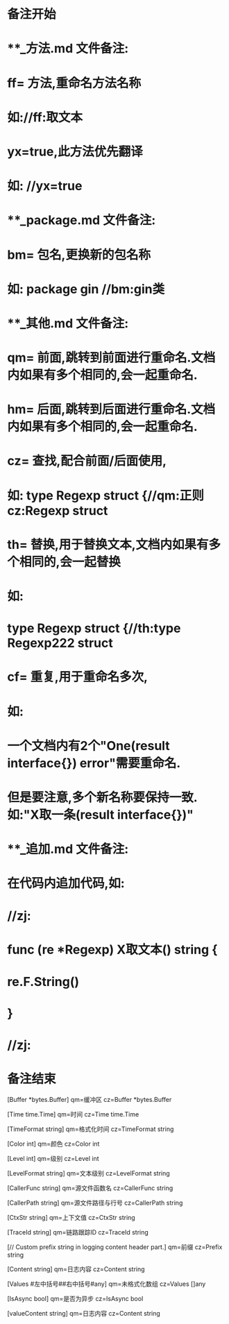 # 备注开始
# **_方法.md 文件备注:
# ff= 方法,重命名方法名称
# 如://ff:取文本
#
# yx=true,此方法优先翻译
# 如: //yx=true


# **_package.md 文件备注:
# bm= 包名,更换新的包名称 
# 如: package gin //bm:gin类


# **_其他.md 文件备注:
# qm= 前面,跳转到前面进行重命名.文档内如果有多个相同的,会一起重命名.
# hm= 后面,跳转到后面进行重命名.文档内如果有多个相同的,会一起重命名.
# cz= 查找,配合前面/后面使用,
# 如: type Regexp struct {//qm:正则 cz:Regexp struct
#
# th= 替换,用于替换文本,文档内如果有多个相同的,会一起替换
# 如:
# type Regexp struct {//th:type Regexp222 struct
#
# cf= 重复,用于重命名多次,
# 如: 
# 一个文档内有2个"One(result interface{}) error"需要重命名.
# 但是要注意,多个新名称要保持一致. 如:"X取一条(result interface{})"


# **_追加.md 文件备注:
# 在代码内追加代码,如:
# //zj:
# func (re *Regexp) X取文本() string { 
#    re.F.String()
# }
# //zj:
# 备注结束

[Buffer *bytes.Buffer]
qm=缓冲区
cz=Buffer *bytes.Buffer

[Time time.Time]
qm=时间
cz=Time time.Time

[TimeFormat string]
qm=格式化时间
cz=TimeFormat string

[Color int]
qm=颜色
cz=Color int

[Level int]
qm=级别
cz=Level int

[LevelFormat string]
qm=文本级别
cz=LevelFormat string

[CallerFunc string]
qm=源文件函数名
cz=CallerFunc string

[CallerPath string]
qm=源文件路径与行号
cz=CallerPath string

[CtxStr string]
qm=上下文值
cz=CtxStr string

[TraceId string]
qm=链路跟踪ID
cz=TraceId string

[// Custom prefix string in logging content header part.]
qm=前缀
cz=Prefix string

[Content string]
qm=日志内容
cz=Content string

[Values #左中括号##右中括号#any]
qm=未格式化数组
cz=Values []any

[IsAsync bool]
qm=是否为异步
cz=IsAsync bool

[valueContent string]
qm=日志内容
cz=Content string
